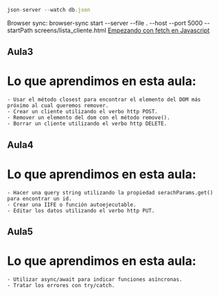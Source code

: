 ```js
json-server --watch db.json
```

Browser sync: browser-sync start --server --file . --host --port 5000 --startPath screens/lista_cliente.html
[Empezando con fetch en Javascript](https://www.aluracursos.com/blog/empezando-con-fetch-en-javascript?utm_source=gnarus&utm_medium=timeline)
## Aula3
# Lo que aprendimos en esta aula:

    - Usar el método closest para encontrar el elemento del DOM más próximo al cual queremos remover.
    - Crear un cliente utilizando el verbo http POST.
    - Remover un elemento del dom con el método remove().
    - Borrar un cliente utilizando el verbo http DELETE.

## Aula4

# Lo que aprendimos en esta aula:

    - Hacer una query string utilizando la propiedad serachParams.get() para encontrar un id.
    - Crear una IIFE o función autoejecutable.
    - Editar los datos utilizando el verbo http PUT.
## Aula5

# Lo que aprendimos en esta aula:

    - Utilizar async/await para indicar funciones asíncronas.
    - Tratar los errores con try/catch.